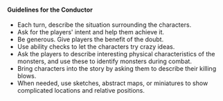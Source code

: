 #### Guidelines for the Conductor

- Each turn, describe the situation surrounding the characters.
- Ask for the players' intent and help them achieve it.
- Be generous.
  Give players the benefit of the doubt.
- Use ability checks to let the characters try crazy ideas.
- Ask the players to describe interesting physical characteristics of the monsters, and use these to identify monsters during combat.
- Bring characters into the story by asking them to describe their killing blows.
- When needed, use sketches, abstract maps, or miniatures to show complicated locations and relative positions.
